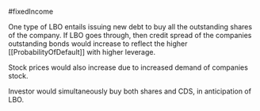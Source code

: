 #fixedIncome 

One type of LBO entails issuing new debt to buy all the outstanding shares of the company. 
If LBO goes through, then credit spread of the companies outstanding bonds would increase to reflect the higher [[ProbabilityOfDefault]] with higher leverage. 

Stock prices would also increase due to increased demand of companies stock. 

Investor would simultaneously buy both shares and CDS, in anticipation of LBO.  